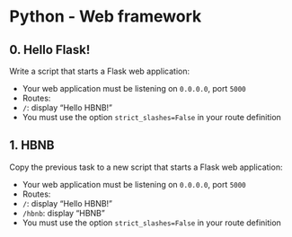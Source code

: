 # Python - Web framework

## 0. Hello Flask!
Write a script that starts a Flask web application:
* Your web application must be listening on ```0.0.0.0```, port ```5000```
* Routes:
* ```/```: display “Hello HBNB!”
* You must use the option ```strict_slashes=False``` in your route definition

## 1. HBNB
Copy the previous task to a new script that starts a Flask web application:
* Your web application must be listening on ```0.0.0.0```, port ```5000```
* Routes:
* ```/```: display “Hello HBNB!”
* ```/hbnb```: display “HBNB”
* You must use the option ```strict_slashes=False``` in your route definition


